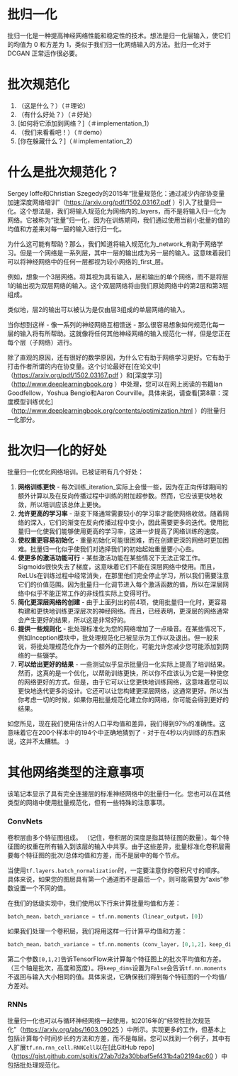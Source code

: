  
# 批归一化
批归一化是一种提高神经网络性能和稳定性的技术。想法是归一化层输入，使它们的均值为 0 和方差为 1，类似于我们归一化网络输入的方法。批归一化对于 DCGAN 正常运作很必要。


# 批次规范化 

1. （这是什么？）（＃理论）
2. （有什么好处？）（＃好处）
3. [如何将它添加到网络？]（＃implementation_1）
4. （我们来看看吧！）（＃demo）
5. [你在躲藏什么？]（＃implementation_2）

#  什么是批次规范化？<a id='theory'> </a>

Sergey Ioffe和Christian Szegedy的2015年“批量规范化：通过减少内部协变量加速深度网络培训”（https://arxiv.org/pdf/1502.03167.pdf ）引入了批量归一化。这个想法是，我们将输入规范化为网络内的_layers，而不是将输入归一化为网络。它被称为“批量”归一化，因为在训练期间，我们通过使用当前小批量的值的均值和方差来对每一层的输入进行归一化。

为什么这可能有帮助？那么，我们知道将输入规范化为_network_有助于网络学习。但是一个网络是一系列层，其中一层的输出成为另一层的输入。这意味着我们可以将神经网络中的任何一层都视为较小网络的_first_层。

例如，想象一个3层网络。将其视为具有输入，层和输出的单个网络，而不是将层1的输出视为双层网络的输入。这个双层网络将由我们原始网络中的第2层和第3层组成。

类似地，层2的输出可以被认为是仅由层3组成的单层网络的输入。

当你想到这样 - 像一系列的神经网络互相馈送 - 那么很容易想象如何规范化每一层的输入将有所帮助。这就像将任何其他神经网络的输入规范化一样，但是您正在每个层（子网络）进行。

除了直观的原因，还有很好的数学原因，为什么它有助于网络学习更好。它有助于打击作者所谓的内在协变量。这个讨论最好在[在论文中]（https://arxiv.org/pdf/1502.03167.pdf ）和[深度学习]（http://www.deeplearningbook.org ）中处理，您可以在网上阅读的书籍Ian Goodfellow，Yoshua Bengio和Aaron Courville。具体来说，请查看[第8章：深度模型训练优化]（http://www.deeplearningbook.org/contents/optimization.html ）的批量归一化部分。



# 批次归一化的好处<a id="benefits"> </a>

批量归一化优化网络培训。已被证明有几个好处：
1. **网络训练更快** - 每次训练_iteration_实际上会慢一些，因为在正向传球期间的额外计算以及在反向传播过程中训练的附加超参数。然而，它应该更快地收敛，所以培训应该总体上更快。
2. **允许更高的学习率** - 渐变下降通常需要较小的学习率才能使网络收敛。随着网络的深入，它们的渐变在反向传播过程中变小，因此需要更多的迭代。使用批量归一化使我们能够使用更高的学习率，这进一步提高了网络训练的速度。
3. **使权重更容易初始化** - 重量初始化可能很困难，而在创建更深的网络时更加困难。批量归一化似乎使我们对选择我们的初始起始重量要小心些。
4. **使更多的激活功能可行** - 某些激活功能在某些情况下无法正常工作。 Sigmoids很快失去了梯度，这意味着它们不能在深层网络中使用。而且，ReLUs在训练过程中经常消失，在那里他们完全停止学习，所以我们需要注意它们的价值范围。因为批量归一化调节进入每个激活函数的值，所以在深层网络中似乎不能正常工作的非线性实际上变得可行。
5. **简化更深层网络的创建** - 由于上面列出的前4项，使用批量归一化时，更容易构建和更快地训练更深层次的神经网络。而且，已经表明，更深层的网络通常会产生更好的结果，所以这是非常好的。
6. **提供一些规则化** - 批处理标准化为您的网络增加了一点噪音。在某些情况下，例如Inception模块中，批处理规范化已被显示为工作以及退出。但一般来说，将批处理规范化作为一个额外的正则化，可能允许您减少您可能添加到网络的一些辍学。
7. **可以给出更好的结果** - 一些测试似乎显示批量归一化实际上提高了培训结果。然而，这真的是一个优化，以帮助训练更快，所以你不应该认为它是一种使您的网络更好的方式。但是，由于它可以让您更快地训练网络，这意味着您可以更快地迭代更多的设计。它还可以让您构建更深层网络，这通常更好。所以当你考虑一切的时候，如果你用批量规范化建立你的网络，你可能会得到更好的结果。


如您所见，现在我们使用估计的人口平均值和差异，我们得到97％的准确性。这意味着它在200个样本中的194个中正确地猜到了 - 对于在4秒以内训练的东西来说，这并不太糟糕。 :)

# 其他网络类型的注意事项

该笔记本显示了具有完全连接层的标准神经网络中的批量归一化。您也可以在其他类型的网络中使用批量规范化，但有一些特殊的注意事项。

### ConvNets

卷积层由多个特征图组成。 （记住，卷积层的深度是指其特征图的数量）。每个特征图的权重在所有输入到该层的输入中共享。由于这些差异，批量标准化卷积层需要每个特征图的批次/总体均值和方差，而不是层中的每个节点。

当使用`tf.layers.batch_normalization`时，一定要注意你的卷积尺寸的顺序。
具体来说，如果您的图层具有第一个通道而不是最后一个，则可能需要为“axis”参数设置一个不同的值。

在我们的低级实现中，我们使用以下行来计算批量均值和方差：
```python
batch_mean，batch_variance = tf.nn.moments（linear_output，[0]）
```
如果我们处理一个卷积层，我们将用这样一行计算平均值和方差：
```python
batch_mean，batch_variance = tf.nn.moments（conv_layer，[0,1,2]，keep_dims = False）
```
第二个参数`[0,1,2]`告诉TensorFlow来计算每个特征图上的批次平均值和方差。 （三个轴是批次，高度和宽度）。将`keep_dims`设置为`False`会告诉`tf.nn.moments`不返回与输入大小相同的值。具体来说，它确保我们得到每个特征图的一个均值/方差对。

### RNNs

批量归一化也可以与循环神经网络一起使用，如2016年的“经常性批次规范化”（https://arxiv.org/abs/1603.09025 ）中所示。实现更多的工作，但基本上包括计算每个时间步长的方法和方差，而不是每层。您可以找到一个例子，其中有人扩展`tf.nn.rnn_cell.RNNCell`以在[此GitHub repo]（https://gist.github.com/spitis/27ab7d2a30bbaf5ef431b4a02194ac60 ）中包括批处理规范化。

